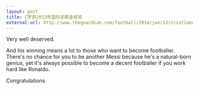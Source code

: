 ```yaml
---
layout: post
title: C罗获2013年国际足联金球奖
external-url: http://www.theguardian.com/football/2014/jan/13/cristiano-ronaldo-ballon-dor-winner-real-madrid
---
```


Very well deserved. 

And his winning means a lot to those who want to become footballer. There's no chance for you to be another Messi because he's a natural-born genius, yet it's always possible to become a decent footballer if you work hard like Ronaldo.

Congratulations.